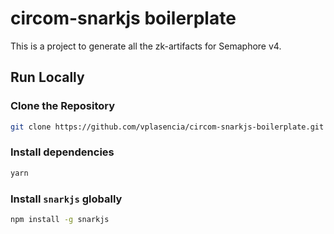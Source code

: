 # circom-snarkjs boilerplate

This is a project to generate all the zk-artifacts for Semaphore v4.

## Run Locally

### Clone the Repository

```bash
git clone https://github.com/vplasencia/circom-snarkjs-boilerplate.git
```

### Install dependencies

```bash
yarn
```

### Install `snarkjs` globally

```bash
npm install -g snarkjs
```
